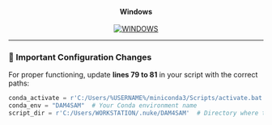 <p align="center">
  <strong>Windows</strong><br><br>
  <a href="https://www.youtube.com/watch?v=_9cLWZtqm7k">
    <img src="https://img.youtube.com/vi/_9cLWZtqm7k/0.jpg" alt="WINDOWS">
  </a>
</p>

---

### 🔧 Important Configuration Changes

For proper functioning, update **lines 79 to 81** in your script with the correct paths:

```python
conda_activate = r'C:/Users/%USERNAME%/miniconda3/Scripts/activate.bat'  # Your Conda directory
conda_env = "DAM4SAM"  # Your Conda environment name
script_dir = r'C:/Users/WORKSTATION/.nuke/DAM4SAM'  # Directory where the run_bbox_example.py script is located
